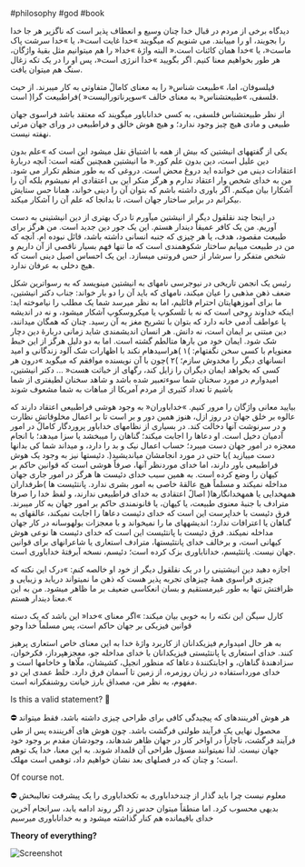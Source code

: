 #philosophy #god #book 

دیدگاه برخی از مردم در قبال خدا چنان وسیع و انعطاف پذیر است که ناگزیر هر جا خدا را بجویند، او را
مییابند. می شنویم که میگویند »خدا غایت است«، یا »خدا سرشت پاک ماست«، یا »خدا همان
کائنات است.« البته واژۀ »خدا« را هم میتوانیم مثل بقیۀ واژگان، هر طور بخواهیم معنا کنیم. اگر
بگویید »خدا انرژی است«، پس او را در یک تکه زغال سنگ هم میتوان یافت.

فیلسوفان، اما،
»طبیعت شناس« را به معنای کامالً متفاوتی به کار میبرند. از حیث فلسفی، »طبیعتشناس« به معنای خالف
»سوپرناتورالیست« )فراطبیعت گرا( است.

از
نظر طبیعتشناس فلسفی، به کسی خداناباور میگویند که معتقد باشد فراسوی جهان طبیعی و مادی هیچ چیز وجود ندارد؛ و
هیچ هوش خالق و فراطبیعی در ورای جهان مرئی نهفته نیست.

یکی از گفتههای انیشتین که بیش از همه با اشتیاق نقل میشود این است که »علم بدون دین علیل است، دین
بدون علم کور.« ما انیشتین همچنین گفته است:
آنچه دربارۀ اعتقادات دینی من خوانده اید دروغ محض است. دروغی که به طور منظم تکرار می شود.
من به خدای شخص وار اعتقاد ندارم و هرگز منکر این بی اعتقادی ام نمیشوم بلکه آن را آشکارا بیان
میکنم. اگر باوری داشته باشم که بتوان آن را دینی خواند، همانا حس ستایش بیکرانم در برابر ساختار
جهان است، تا بدانجا که علم آن را آشکار میکند.

در اینجا چند نقلقول دیگر از انیشتین میآورم تا درک بهتری از دین انیشتینی به دست آوریم.
من یک کافر عمیقاً دیندار هستم. این یک جور دین جدید است.
من هرگز برای طبیعت مقصود، هدف، یا هر چیزی که جنبه انسانی داشته باشد، قائل نبوده ام. آنچه که
من در طبیعت مییابم ساختار شکوهمندی است که ما تنها فهم بسیار ناقصی از آن داریم و شخص
متفکر را سرشار از حس فروتنی میسازد. این یک احساس اصیل دینی است که هیچ دخلی به عرفان
ندارد.

رئیس یک انجمن تاریخی در نیوجرسی نامهای به انیشتین مینویسد که به رسواترین شکل ضعف ذهن مذهبی را
عیان میکند، نامهای که باید آن را دو بار خواند:
جناب دکتر انیشتین، ما برای آموزههایتان احترام قائلیم، اما به نظر میرسد شما یک مطلب را نیاموخته اید: اینکه
خداوند روحی است که نه با تلسکوپ یا میکروسکوپ آشکار میشود، و نه در اندیشه یا عواطف آدمی خانه دارد که بتوان با
تشریح مغز به آن رسید. چنان که همگان میدانند، دین مبتنی بر ایمان است، نه دانش. هر انسان اندیشمندی شاید زمانی
دربارۀ دین دچار شک شود. ایمان خود من بارها متالطم گشته است. اما به دو دلیل هرگز از این خبط معنویام با کسی سخن
نگفتهام: )۱ )هراسیدهام نکند با اظهارات شک آلود زندگانی و امید انسانهای دیگر را مخدوش سازم؛ )۲ )چون با آن نویسنده
موافقم که میگوید »درون هر کسی که بخواهد ایمان دیگران را زایل کند، رگهای از خباثت هست« ... دکتر انیشتین، امیدوارم
در مورد سخنان شما سوءتعبیر شده باشد و شاهد سخنان لطیفتری از شما باشیم تا تعداد کثیری از مردم آمریکا از مباهات به
شما مشعوف شوند

بیایید معانی واژگان را مرور کنیم. »خداباوران« به وجود هوشی فراطبیعی اعتقاد دارند که عالوه بر خلق جهان در
روز ازل، هنوز همین دور و بر است تا بر اعمال مخلوقاتش نظارت و در سرنوشت آنها دخالت کند. در بسیاری از نظامهای
خداباور پروردگار کامالً در امور آدمیان دخیل است. او دعاها را اجابت میکند؛ گناهان را میبخشد یا سزا میدهد؛ با انجام
معجزه در امور جهان دست میبرد؛ حساب اعمال نیک و بد را دارد، و میداند شما کی بدانها دست مییازید )یا حتی در مورد
انجامشان میاندیشید(. دئیستها نیز به وجود یک هوش فراطبیعی باور دارند، اما خدای موردنظر آنها، صرفاً هوشی است که
قوانین حاکم بر کیهان را وضع کرده است. به همین سبب خدای دئیست ها هرگز در امور جاری جهان مداخله نمیکند و مسلماً
هیچ عالقۀ خاصی به امور بشری ندارد. پانتئیست ها )طرفداران همهخدایی یا همهخدانگارها( اصالً اعتقادی به خدای فراطبیعی
ندارند، و لفظ خدا را صرفا مترادف با جنبۀ معنوی طبیعت، یا کیهان، یا قانونمندی حاکم بر امور جهان به کار میبرند. فرق
دئیست با خداپرست این است که خدای دئیست دعاها را اجابت نمیکند، عالقهای به گناهان یا اعترافات ندارد؛ اندیشههای ما
را نمیخواند و با معجزات بولهوسانه در کار جهان مداخله نمیکند. فرق دئیست با پانتئیست این است که خدای دئیست ها
نوعی هوش کیهانی است، و برخالف خدای پانتئیستها، مترادف استعاری یا شاعرانهای برای قوانین جهان نیست. پانتئیسم،
خداناباوری بزک کرده است؛ دئیسم، نسخه آبرفتۀ خداباوری است.

اجازه دهید دین انیشتینی را در یک نقلقول دیگر از خود او خالصه کنم: »درک این نکته که چیزی فراسوی همۀ
چیزهای تجربه پذیر هست که ذهن ما نمیتواند دریابد و زیبایی و ظرافتش تنها به طور غیرمستقیم و بسان انعکاسی ضعیف بر
ما ظاهر میشود. من به این معنا دیندار هستم.«

کارل سیگن این نکته را به خوبی بیان میکند: »اگر معنای »خدا« این باشد که یک دسته قوانین
فیزیکی بر جهان حاکم است، پس مسلماً خدا وجو

به هر حال امیدوارم فیزیکدانان از کاربرد واژۀ خدا به این معنای خاص استعاری پرهیز کنند. خدای استعاری یا
پانتئیستی فیزیکدانان با خدای مداخله جو، معجزهپرداز، فکرخوان، سزادهندۀ گناهان، و اجابتکنندۀ دعاها که منظور انجیل،
کشیشان، ملّاها و خاخامها است و خدای مورداستفاده در زبان روزمره، از زمین تا آسمان فرق دارد. خلط عمدی این دو مفهوم،
به نظر من، مصداق بارز خیانت روشنفکرانه است.

Is this a valid statement? 🤔

<aside>
⛔ هر هوش آفرینندهای که پیچیدگی کافی برای طراحی چیزی داشته باشد، فقط میتواند محصول نهایی یک فرآیند طولنی فرگشت باشد. چون هوش های آفریننده پس از طی فرآیند فرگشت، ناچاراً در اواخر کار در جهان ظاهر شدهاند، وجودشان مقدم بر وجود خود جهان نیست. لذا نمیتوانند مسؤل طراحی آن قلمداد شوند. به این معنا، خدا یک توهم است؛ و چنان که در فصلهای بعد نشان خواهیم داد، توهمی است مهلک.

</aside>

Of course not.

<aside>
⛔ معلوم نیست چرا باید گذار از چندخداباوری به تکخداباوری را یک پیشرفت تعالیبخش بدیهی محسوب کرد. اما منطقاً میتوان حدس زد اگر روند ادامه یابد، سرانجام آخرین خدای باقیمانده هم کنار گذاشته میشود و به خداناباوری میرسیم

</aside>

**Theory of everything?**

![Screenshot](Screenshot.png)